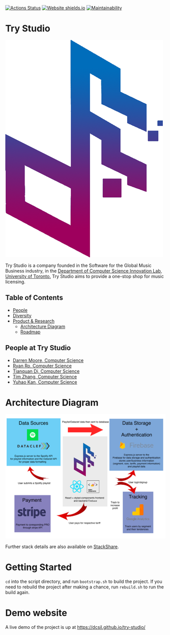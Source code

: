 [![Actions Status](https://github.com/AndyTQ/try-studio/workflows/nodejs/badge.svg)](https://github.com/AndyTQ/try-studio/actions)
[![Website shields.io](https://img.shields.io/website-up-down-green-red/http/shields.io.svg)](http://shields.io/)
[![Maintainability](https://api.codeclimate.com/v1/badges/a99a88d28ad37a79dbf6/maintainability)]()

# Try Studio

![Team Logo](./logo.png)

Try Studio is a company founded in the Software for the Global Music Business industry, in the [Department of Computer Science Innovation Lab, University of Toronto.](https://www.dcsil.ca/) Try Studio aims to provide a one-stop shop for music licensing.

Table of Contents
---

- [People](./team/)
- [Diversity](./team/diversity.md)
- [Product & Research](./product_research/)
    - [Architecture Diagram](./product_research/architecture_diagram.md)
    - [Roadmap](./product_research/roadmap.md)
   
People at Try Studio
---

- [Darren Moore, Computer Science](./team/darren_moore.md)
- [Ryan Ro, Computer Science](./team/ryan_ro.md)
- [Tianquan Di, Computer Science](./team/tianquan_di.md)
- [Tim Zhang, Computer Science](./team/tim_zhang.md)
- [Yuhao Kan, Computer Science](./team/yuhao_kan.md)

# Architecture Diagram

![Architecture Diagram](./product_research/architecture_diagram.png)

Further stack details are also available on [StackShare](https://stackshare.io/dcsil/try-studio).

# Getting Started

`cd` into the script directory, and run `bootstrap.sh` to build the project.
If you need to rebuild the project after making a chance, run `rebuild.sh` to run the build again.

# Demo website

A live demo of the project is up at https://dcsil.github.io/try-studio/

